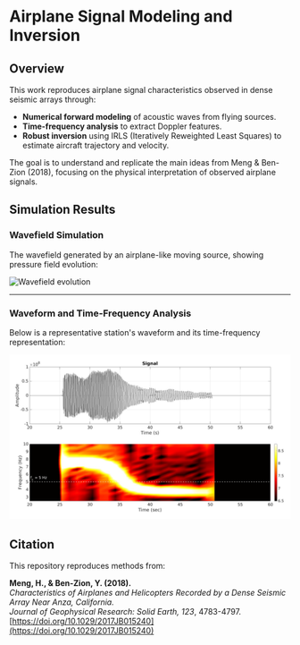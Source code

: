 # Airplane Signal Modeling and Inversion 
## Overview

This work reproduces airplane signal characteristics observed in dense seismic arrays through:

- **Numerical forward modeling** of acoustic waves from flying sources.
- **Time-frequency analysis** to extract Doppler features.
- **Robust inversion** using IRLS (Iteratively Reweighted Least Squares) to estimate aircraft trajectory and velocity.

The goal is to understand and replicate the main ideas from Meng & Ben-Zion (2018), focusing on the physical interpretation of observed airplane signals.

## Simulation Results

###  Wavefield Simulation

The wavefield generated by an airplane-like moving source, showing pressure field evolution:

![Wavefield evolution](output/wavefield.gif)

---

###  Waveform and Time-Frequency Analysis

Below is a representative station's waveform and its time-frequency representation:

![Time-Frequency Analysis](modeling/FD2D/output/tf3.jpg)

## Citation
This repository reproduces methods from:

**Meng, H., & Ben-Zion, Y. (2018).**  
*Characteristics of Airplanes and Helicopters Recorded by a Dense Seismic Array Near Anza, California.*  
_Journal of Geophysical Research: Solid Earth, 123_, 4783-4797.  
[https://doi.org/10.1029/2017JB015240](https://doi.org/10.1029/2017JB015240)



